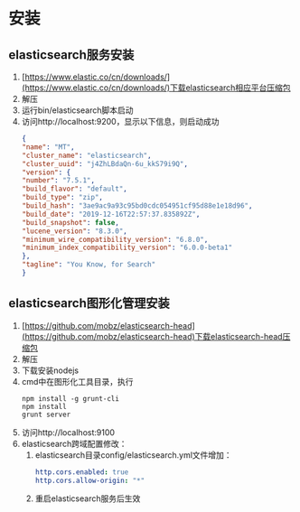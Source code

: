 # 安装
## elasticsearch服务安装
1. [https://www.elastic.co/cn/downloads/](https://www.elastic.co/cn/downloads/)下载elasticsearch相应平台压缩包
2. 解压
3. 运行bin/elasticsearch脚本启动
4. 访问http://localhost:9200，显示以下信息，则启动成功
   ```json
   {
   "name": "MT",
   "cluster_name": "elasticsearch",
   "cluster_uuid": "j4ZhLBdaQn-6u_kkS79i9Q",
   "version": {
   "number": "7.5.1",
   "build_flavor": "default",
   "build_type": "zip",
   "build_hash": "3ae9ac9a93c95bd0cdc054951cf95d88e1e18d96",
   "build_date": "2019-12-16T22:57:37.835892Z",
   "build_snapshot": false,
   "lucene_version": "8.3.0",
   "minimum_wire_compatibility_version": "6.8.0",
   "minimum_index_compatibility_version": "6.0.0-beta1"
   },
   "tagline": "You Know, for Search"
   }
   ```
## elasticsearch图形化管理安装
1. [https://github.com/mobz/elasticsearch-head](https://github.com/mobz/elasticsearch-head)下载elasticsearch-head压缩包
2. 解压
3. 下载安装nodejs
4. cmd中在图形化工具目录，执行
   ```shell script
   npm install -g grunt-cli
   npm install
   grunt server
   ```
5. 访问http://localhost:9100
6. elasticsearch跨域配置修改：
   1. elasticsearch目录config/elasticsearch.yml文件增加：
      ```yaml
      http.cors.enabled: true
      http.cors.allow-origin: "*"
      ```
   2. 重启elasticsearch服务后生效